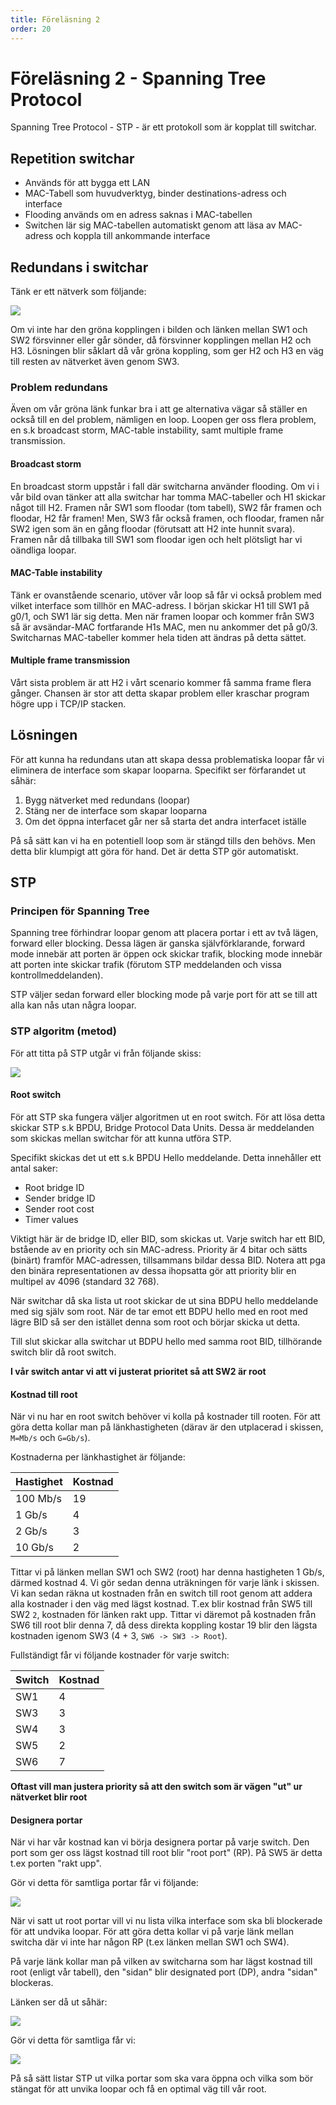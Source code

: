 ```yaml
---
title: Föreläsning 2
order: 20
---
```


# Föreläsning 2 - Spanning Tree Protocol

Spanning Tree Protocol - STP - är ett protokoll som är kopplat till switchar.

## Repetition switchar

- Används för att bygga ett LAN
- MAC-Tabell som huvudverktyg, binder destinations-adress och interface
- Flooding används om en adress saknas i MAC-tabellen
- Switchen lär sig MAC-tabellen automatiskt genom att läsa av MAC-adress och koppla till ankommande interface

## Redundans i switchar

Tänk er ett nätverk som följande:

![](/itd21c/f2/fig1.png)

Om vi inte har den gröna kopplingen i bilden och länken mellan SW1 och SW2 försvinner eller går sönder, då försvinner kopplingen mellan H2 och H3. Lösningen blir såklart då vår gröna koppling, som ger H2 och H3 en väg till resten av nätverket även genom SW3.

### Problem redundans

Även om vår gröna länk funkar bra i att ge alternativa vägar så ställer en också till en del problem, nämligen en loop. Loopen ger oss flera problem, en s.k broadcast storm, MAC-table instability, samt multiple frame transmission.

#### Broadcast storm

En broadcast storm uppstår i fall där switcharna använder flooding. Om vi i vår bild ovan tänker att alla switchar har tomma MAC-tabeller och H1 skickar något till H2. Framen når SW1 som floodar (tom tabell), SW2 får framen och floodar, H2 får framen! Men, SW3 får också framen, och floodar, framen når SW2 igen som än en gång floodar (förutsatt att H2 inte hunnit svara). Framen når då tillbaka till SW1 som floodar igen och helt plötsligt har vi oändliga loopar.

#### MAC-Table instability

Tänk er ovanstående scenario, utöver vår loop så får vi också problem med vilket interface som tillhör en MAC-adress. I början skickar H1 till SW1 på g0/1, och SW1 lär sig detta. Men när framen loopar och kommer från SW3 så är avsändar-MAC fortfarande H1s MAC, men nu ankommer det på g0/3. Switcharnas MAC-tabeller kommer hela tiden att ändras på detta sättet.

#### Multiple frame transmission

Vårt sista problem är att H2 i vårt scenario kommer få samma frame flera gånger. Chansen är stor att detta skapar problem eller kraschar program högre upp i TCP/IP stacken.

## Lösningen

För att kunna ha redundans utan att skapa dessa problematiska loopar får vi eliminera de interface som skapar looparna. Specifikt ser förfarandet ut såhär:

1. Bygg nätverket med redundans (loopar)
1. Stäng ner de interface som skapar looparna
1. Om det öppna interfacet går ner så starta det andra interfacet iställe

På så sätt kan vi ha en potentiell loop som är stängd tills den behövs. Men detta blir klumpigt att göra för hand. Det är detta STP gör automatiskt.

## STP

### Principen för Spanning Tree

Spanning tree förhindrar loopar genom att placera portar i ett av två lägen, forward eller blocking.
Dessa lägen är ganska självförklarande, forward mode innebär att porten är öppen ock skickar trafik, blocking mode innebär att porten inte skickar trafik (förutom STP meddelanden och vissa kontrollmeddelanden).

STP väljer sedan forward eller blocking mode på varje port för att se till att alla kan nås utan några loopar.

### STP algoritm (metod)

För att titta på STP utgår vi från följande skiss:

![](/itd21c/f2/fig2.png)

#### Root switch

För att STP ska fungera väljer algoritmen ut en root switch. För att lösa detta skickar STP s.k BPDU, Bridge Protocol Data Units. Dessa är meddelanden som skickas mellan switchar för att kunna utföra STP.

Specifikt skickas det ut ett s.k BPDU Hello meddelande. Detta innehåller ett antal saker:

- Root bridge ID
- Sender bridge ID
- Sender root cost
- Timer values

Viktigt här är de bridge ID, eller BID, som skickas ut. Varje switch har ett BID, bstående av en priority och sin MAC-adress. Priority är 4 bitar och sätts (binärt) framför MAC-adressen, tillsammans bildar dessa BID. Notera att pga den binära representationen av dessa ihopsatta gör att priority blir en multipel av 4096 (standard 32 768).

När switchar då ska lista ut root skickar de ut sina BDPU hello meddelande med sig själv som root. När de tar emot ett BDPU hello med en root med lägre BID så ser den istället denna som root och börjar skicka ut detta.

Till slut skickar alla switchar ut BDPU hello med samma root BID, tillhörande switch blir då root switch.

**I vår switch antar vi att vi justerat prioritet så att SW2 är root**

#### Kostnad till root

När vi nu har en root switch behöver vi kolla på kostnader till rooten. För att göra detta kollar man på länkhastigheten (därav är den utplacerad i skissen, `M=Mb/s` och `G=Gb/s`).

Kostnaderna per länkhastighet är följande:

| Hastighet | Kostnad |
| --------- | ------- |
| 100 Mb/s  | 19      |
| 1 Gb/s    | 4       |
| 2 Gb/s    | 3       |
| 10 Gb/s   | 2       |

Tittar vi på länken mellan SW1 och SW2 (root) har denna hastigheten 1 Gb/s, därmed kostnad 4. Vi gör sedan denna uträkningen för varje länk i skissen. Vi kan sedan räkna ut kostnaden från en switch till root genom att addera alla kostnader i den väg med lägst kostnad. T.ex blir kostnad från SW5 till SW2 `2`, kostnaden för länken rakt upp. Tittar vi däremot på kostnaden från SW6 till root blir denna 7, då dess direkta koppling kostar 19 blir den lägsta kostnaden igenom SW3 (4 + 3, `SW6 -> SW3 -> Root`).

Fullständigt får vi följande kostnader för varje switch:

| Switch | Kostnad |
| ------ | ------- |
| SW1    | 4       |
| SW3    | 3       |
| SW4    | 3       |
| SW5    | 2       |
| SW6    | 7       |

**Oftast vill man justera priority så att den switch som är vägen "ut" ur nätverket blir root**

#### Designera portar

När vi har vår kostnad kan vi börja designera portar på varje switch. Den port som ger oss lägst kostnad till root blir "root port" (RP). På SW5 är detta t.ex porten "rakt upp".

Gör vi detta för samtliga portar får vi följande:

![](/itd21c/f2/fig3.png)

När vi satt ut root portar vill vi nu lista vilka interface som ska bli blockerade för att undvika loopar. För att göra detta kollar vi på varje länk mellan switcha där vi inte har någon RP (t.ex länken mellan SW1 och SW4).

På varje länk kollar man på vilken av switcharna som har lägst kostnad till root (enligt vår tabell), den "sidan" blir designated port (DP), andra "sidan" blockeras.

Länken ser då ut såhär:

![](/itd21c/f2/fig4.png)

Gör vi detta för samtliga får vi:

![](/itd21c/f2/fig5.png)

På så sätt listar STP ut vilka portar som ska vara öppna och vilka som bör stängat för att unvika loopar och få en optimal väg till vår root.
